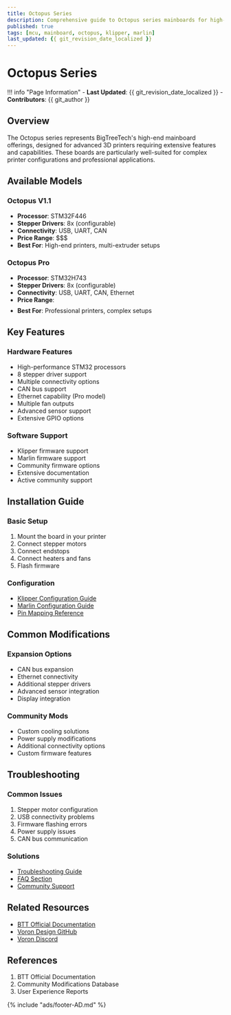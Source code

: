 ```yaml
---
title: Octopus Series
description: Comprehensive guide to Octopus series mainboards for high-end 3D printers
published: true
tags: [mcu, mainboard, octopus, klipper, marlin]
last_updated: {{ git_revision_date_localized }}
---
```


# Octopus Series

!!! info "Page Information"
    - **Last Updated**: {{ git_revision_date_localized }}
    - **Contributors**: {{ git_author }}

## Overview
The Octopus series represents BigTreeTech's high-end mainboard offerings, designed for advanced 3D printers requiring extensive features and capabilities. These boards are particularly well-suited for complex printer configurations and professional applications.

## Available Models

### Octopus V1.1
- **Processor**: STM32F446
- **Stepper Drivers**: 8x (configurable)
- **Connectivity**: USB, UART, CAN
- **Price Range**: $$$
- **Best For**: High-end printers, multi-extruder setups

### Octopus Pro
- **Processor**: STM32H743
- **Stepper Drivers**: 8x (configurable)
- **Connectivity**: USB, UART, CAN, Ethernet
- **Price Range**: $$$$
- **Best For**: Professional printers, complex setups

## Key Features

### Hardware Features
- High-performance STM32 processors
- 8 stepper driver support
- Multiple connectivity options
- CAN bus support
- Ethernet capability (Pro model)
- Multiple fan outputs
- Advanced sensor support
- Extensive GPIO options

### Software Support
- Klipper firmware support
- Marlin firmware support
- Community firmware options
- Extensive documentation
- Active community support

## Installation Guide

### Basic Setup
1. Mount the board in your printer
2. Connect stepper motors
3. Connect endstops
4. Connect heaters and fans
5. Flash firmware

### Configuration
- [Klipper Configuration Guide](./guides/klipper-config.md)
- [Marlin Configuration Guide](./guides/marlin-config.md)
- [Pin Mapping Reference](./guides/pin-mapping.md)

## Common Modifications

### Expansion Options
- CAN bus expansion
- Ethernet connectivity
- Additional stepper drivers
- Advanced sensor integration
- Display integration

### Community Mods
- Custom cooling solutions
- Power supply modifications
- Additional connectivity options
- Custom firmware features

## Troubleshooting

### Common Issues
1. Stepper motor configuration
2. USB connectivity problems
3. Firmware flashing errors
4. Power supply issues
5. CAN bus communication

### Solutions
- [Troubleshooting Guide](./guides/troubleshooting.md)
- [FAQ Section](./guides/faq.md)
- [Community Support](./guides/community-support.md)

## Related Resources
- [BTT Official Documentation](https://github.com/bigtreetech)
- [Voron Design GitHub](https://github.com/VoronDesign)
- [Voron Discord](https://discord.gg/voron)

## References
1. BTT Official Documentation
2. Community Modifications Database
3. User Experience Reports

{% include "ads/footer-AD.md" %} 